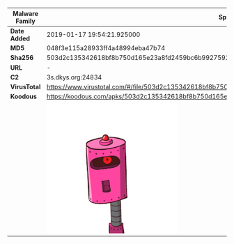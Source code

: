 | Malware Family | SpyNote                                                      |
| -------------- | ------------------------------------------------------------ |
| **Date Added** | 2019-01-17 19:54:21.925000                                                   |
| **MD5**        | 048f3e115a28933ff4a48994eba47b74                             |
| **Sha256**     | 503d2c135342618bf8b750d165e23a8fd2459bc6b9927592aacd7a59e8884892 |
| **URL**        | -                                                            |
| **C2**         | 3s.dkys.org:24834 |
| **VirusTotal** | https://www.virustotal.com/#/file/503d2c135342618bf8b750d165e23a8fd2459bc6b9927592aacd7a59e8884892/detection |
| **Koodous**    | https://koodous.com/apks/503d2c135342618bf8b750d165e23a8fd2459bc6b9927592aacd7a59e8884892 |
|                | ![](../assets/503d2c135342618bf8b750d165e23a8fd2459bc6b9927592aacd7a59e8884892.png) |